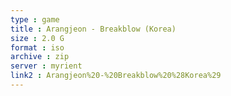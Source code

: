 ```yaml
---
type : game
title : Arangjeon - Breakblow (Korea)
size : 2.0 G
format : iso
archive : zip
server : myrient
link2 : Arangjeon%20-%20Breakblow%20%28Korea%29
---
```

